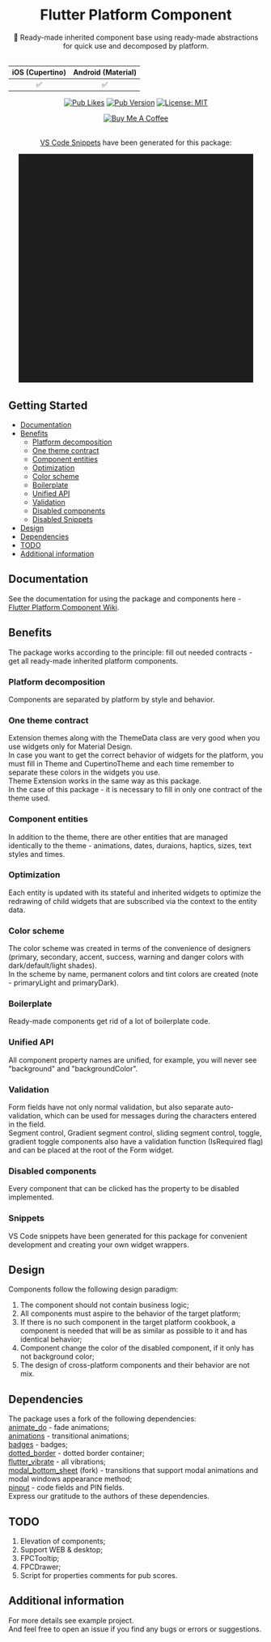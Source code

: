 <h1 align="center">Flutter Platform Component</h1>
<div align="center">
  
  📱 Ready-made inherited component base using ready-made abstractions for quick use and decomposed by platform.
  <br>
  <br>
  
  | iOS (Cupertino) | Android (Material) |
  | :-------------: | :----------------: |
  |        ✅       |         ✅         |

  <a href="">![Pub Likes](https://img.shields.io/pub/likes/flutter_platform_component?color=success)</a>
  <a href="">![Pub Version](https://img.shields.io/pub/v/flutter_platform_component?color=important)</a>
  <a href="https://opensource.org/licenses/MIT">
    <img src="https://img.shields.io/badge/license-MIT-blue.svg" alt="License: MIT">
  </a>
  
</div>
<div align="center">
  
  <a href="https://www.buymeacoffee.com/ivangalkin">
    <img src="https://cdn.buymeacoffee.com/buttons/v2/default-yellow.png" alt="Buy Me A Coffee" height="32px" width= "128px">
  </a>
  
</div>
<br>
<div align="center">
  
  [VS Code Snippets](https://marketplace.visualstudio.com/items?itemName=ivangalkin.flutter-platform-component-snippet) have been generated for this package:
  
  ![](https://github.com/ivangalkindeveloper/flutter_platform_component/blob/master/asset/snippet.gif)
  
</div>

## Getting Started
- [Documentation](#documentation)
- [Benefits](#benefits)
  - [Platform decomposition](#platform-decomposition)
  - [One theme contract](#one-theme-contract)
  - [Component entities](#component-entities)
  - [Optimization](#optimization)
  - [Color scheme](#color-scheme)
  - [Boilerplate](#boilerplate)
  - [Unified API](#unified-api)
  - [Validation](#validation)
  - [Disabled components](#disabled-components)
  - [Disabled Snippets](#snippets)
- [Design](#design)
- [Dependencies](#dependencies)
- [TODO](#todo)
- [Additional information](#additional-information)

## Documentation
See the documentation for using the package and components here - [Flutter Platform Component Wiki](https://github.com/ivangalkindeveloper/flutter_platform_component/wiki).

## Benefits
The package works according to the principle: fill out needed contracts - get all ready-made inherited platform components.
### Platform decomposition
Components are separated by platform by style and behavior.
### One theme contract
Extension themes along with the ThemeData class are very good when you use widgets only for Material Design.\
In case you want to get the correct behavior of widgets for the platform, you must fill in Theme and CupertinoTheme and each time remember to separate these colors in the widgets you use.\
Theme Extension works in the same way as this package.\
In the case of this package - it is necessary to fill in only one contract of the theme used.
### Component entities
In addition to the theme, there are other entities that are managed identically to the theme - animations, dates, duraions, haptics, sizes, text styles and times.
### Optimization
Each entity is updated with its stateful and inherited widgets to optimize the redrawing of child widgets that are subscribed via the context to the entity data.
### Color scheme
The color scheme was created in terms of the convenience of designers (primary, secondary, accent, success, warning and danger colors with dark/default/light shades).\
In the scheme by name, permanent colors and tint colors are created (note - primaryLight and primaryDark).
### Boilerplate
Ready-made components get rid of a lot of boilerplate code.
### Unified API
All component property names are unified, for example, you will never see "background" and "backgroundColor".
### Validation
Form fields have not only normal validation, but also separate auto-validation, which can be used for messages during the characters entered in the field.\
Segment control, Gradient segment control, sliding segment control, toggle, gradient toggle components also have a validation function (IsRequired flag) and can be placed at the root of the Form widget.
### Disabled components
Every component that can be clicked has the property to be disabled implemented.
### Snippets
VS Code snippets have been generated for this package for convenient development and creating your own widget wrappers.

## Design
Components follow the following design paradigm:
1) The component should not contain business logic;
2) All components must aspire to the behavior of the target platform;
3) If there is no such component in the target platform cookbook, a component is needed that will be as similar as possible to it and has identical behavior;
4) Component change the color of the disabled component, if it only has not background color;
5) The design of cross-platform components and their behavior are not mix.

## Dependencies
The package uses a fork of the following dependencies:\
[animate_do](https://pub.dev/packages/animate_do) - fade animations;\
[animations](https://pub.dev/packages/animations) - transitional animations;\
[badges](https://pub.dev/packages/badges) - badges;\
[dotted_border](https://pub.dev/packages/dotted_border) - dotted border container;\
[flutter_vibrate](https://pub.dev/packages/flutter_vibrate) - all vibrations;\
[modal_bottom_sheet](https://pub.dev/packages/modal_bottom_sheet) (fork) - transitions that support modal animations and modal windows appearance method;\
[pinput](https://pub.dev/packages/pinput) - code fields and PIN fields.\
Express our gratitude to the authors of these dependencies.

## TODO
1) Elevation of components;
2) Support WEB & desktop;
3) FPCTooltip;
4) FPCDrawer;
5) Script for properties comments for pub scores.

## Additional information
For more details see example project.\
And feel free to open an issue if you find any bugs or errors or suggestions.